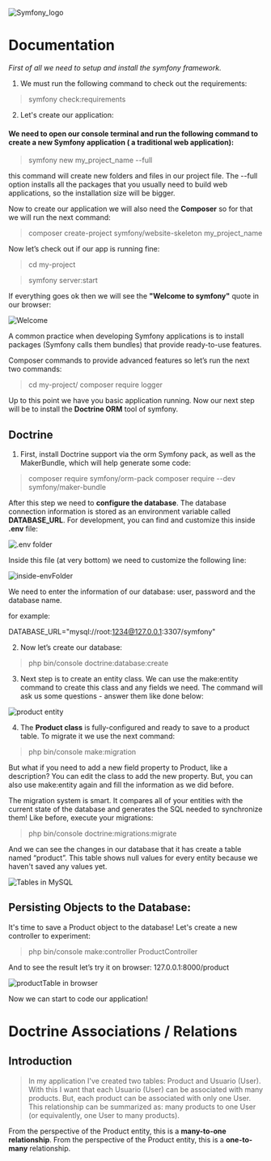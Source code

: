 ![Symfony_logo](/images/logo.png) 

# Documentation

*First of all we need to setup and install the symfony framework.*

1. We must run the following command to check out the requirements: 

> symfony check:requirements

2. Let's create our application:

#### We need to open our console terminal and run the following command to create a new Symfony application ( a traditional web application):

 > symfony new my_project_name --full

this command will create new folders and files in our project file. 
The --full option installs all the packages that you usually need to build web applications, so the installation size will be bigger.

Now to create our application we will also need the **Composer** so for that we will run the next command:

> composer create-project symfony/website-skeleton my_project_name

Now let’s check out if our app is running fine:

 > cd my-project

 > symfony server:start


If everything goes ok then we will see the **"Welcome to symfony"** quote in our browser:

![Welcome](/images/welcome.png)

A common practice when developing Symfony applications is to install packages (Symfony calls them bundles) that provide ready-to-use features.

Composer commands to provide advanced features so let’s run the next two commands:

 > cd my-project/
 > composer require logger

Up to this point we have you basic application running. Now our next step will be to install the **Doctrine ORM** tool of symfony.
 
## Doctrine

1. First, install Doctrine support via the orm Symfony pack, as well as the MakerBundle, which will help generate some code:

 > composer require symfony/orm-pack
 > composer require --dev symfony/maker-bundle

After this step we need to **configure the database**. The database connection information is stored as an environment variable called **DATABASE_URL**. For development, you can find and customize this inside **.env** file:

![.env folder](/images/env.png)

Inside this file (at very bottom) we need to customize the following line:

![inside-envFolder](/images/database.png)
	 
We need to enter the information of our database: user, password and the database name.

for example:

DATABASE_URL="mysql://root:1234@127.0.0.1:3307/symfony"

2. Now let’s create our database:

> php bin/console doctrine:database:create

3. Next step is to create an entity class. We can use the make:entity command to create this class and any fields we need. The command will ask us some questions - answer them like done below:

![product entity](/images/product.png)

4. The **Product class** is fully-configured and ready to save to a product table. To migrate it we use the next command:

> php bin/console make:migration


But what if you need to add a new field property to Product, like a description? You can edit the class to add the new property. But, you can also use make:entity again and fill the information as we did before.

The migration system is smart. It compares all of your entities with the current state of the database and generates the SQL needed to synchronize them! Like before, execute your migrations:

> php bin/console doctrine:migrations:migrate

And we can see the changes in our database that it has create a table named “product”. This table shows null values for every entity because we haven't saved any values yet.

![Tables in MySQL](/images/tables.png)

## Persisting Objects to the Database:

It's time to save a Product object to the database! Let's create a new controller to experiment:

> php bin/console make:controller ProductController

And to see the result let’s try it on browser: 127.0.0.1:8000/product

![productTable in browser](/images/product_in_browser.png)

Now we can start to code our application! 


# Doctrine Associations / Relations

## Introduction
> In my application I've created two tables: Product and Usuario (User). With this I want that each Usuario (User) can be associated with many products. But, each product can be associated with only one User. This relationship can be summarized as: many products to one User (or equivalently, one User to many products).

From the perspective of the Product entity, this is a **many-to-one relationship**. From the perspective of the Product entity, this is a **one-to-many** relationship.
